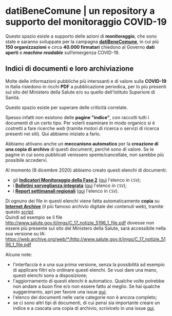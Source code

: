 # datiBeneComune | un repository a supporto del monitoraggio COVID-19

Questo spazio esiste a supporto delle azioni di **monitoraggio**, che sono state e saranno sviluppate per la campagna [**datiBeneComune**](https://datibenecomune.it/), in cui più **150 organizzazioni** e circa **40.000 firmatari** chiedono al Governo **dati aperti** e ***machine readable*** sull’emergenza COVID-19.

## Indici di documenti e loro archiviazione

Molte delle informazioni pubbliche più interssanti e di valore sulla **COVID-19** in Italia risiedono in ricchi **PDF** a pubblicazione periodica, per lo più presenti sul sito del Ministero della Salute e/o su quello dell'Istituto Superiore di Sanità.

Questo spazio esiste per superare delle criticità correlate.

Spesso infatti non esistono delle **pagine "indice"**, con raccolti tutti i documenti di un certo tipo. Per volerli esaminare in modo organico si è costretti a fare ricerche *web* (tramite motori di ricerca o servizi di ricerca presenti nei siti). Qui abbiamo iniziato a farlo.

Abbiamo attivano anche un **meccanisno automatico** per la **creazione di una copia di archivo** di questi documenti, perché sono di valore. Se le pagine in cui sono pubblicati venissero spente/cancellate, non sarebbe più possibile accedervi.

Al momento (8 dicembre 2020) abbiamo creato questi elenchi di documenti:

- gli [**Indicatori Monitoraggio della Fase 2**](https://ondata.github.io/datiBeneComuneMonitoraggio/catalogo/indicatori/output/indicatori) ([qui](https://ondata.github.io/datiBeneComuneMonitoraggio/catalogo/indicatori/output/indicatori.csv) l'elenco in `CSV`);
- i [**Bolletini sorveglianza integrata**](https://ondata.github.io/datiBeneComuneMonitoraggio/catalogo/sorveglianzaIntegrata/output/sorveglianzaIntegrata) ([qui](https://ondata.github.io/datiBeneComuneMonitoraggio/catalogo/sorveglianzaIntegrata/output/sorveglianzaIntegrata.csv) l'elenco in `CSV`);
- i [**Report settimanali regionali**](https://ondata.github.io/datiBeneComuneMonitoraggio/catalogo/monitoraggioSettimanale/output/monitoraggioSettimanale) ([qui](https://ondata.github.io/datiBeneComuneMonitoraggio/catalogo/monitoraggioSettimanale/output/monitoraggioSettimanale.csv) l'elenco in `CSV`).

Di ognuno dei file in questi elenchi viene fatta automaticamente **copia** su [**Internet Archive**](https://archive.org/) (il più famoso archivio digitale dei contenuti web), tramite questo [*script*](https://github.com/ondata/datiBeneComuneMonitoraggio/blob/main/script/webarchive.sh).<br>
Quindi ad esempio se il file <http://www.salute.gov.it/imgs/C_17_notizie_5196_1_file.pdf> dovesse non essere più presente sul sito del Ministero della Salute, sarà accessibile nella sua versione su IA:<br>
<https://web.archive.org/web/*/http://www.salute.gov.it/imgs/C_17_notizie_5196_1_file.pdf>

Alcune note:

- l'interfaccia è a una sua prima versione, senza la possibilità ad esempio di applicare filtri e/o ordinare questi elenchi. Se vuoi dare una mano, questi elenchi sono a disposizione;
- l'aggiornamento di questi elenchi è automatico. Qualche volte potrebbe non andare a buon fine e/o non essere fatto al meglio. Se hai qualche suggerimento, apri per favore una issue [qui](https://github.com/ondata/datiBeneComuneMonitoraggio/issues/new);
- l'elenco dei documenti nelle varie categorie non è ancora completo;
- se ci sono altri tipi di documenti, di cui pensi sia importante creare un indice e a cascata una copia di archivio, scrivicelo in una issue [qui](https://github.com/ondata/datiBeneComuneMonitoraggio/issues/new).
